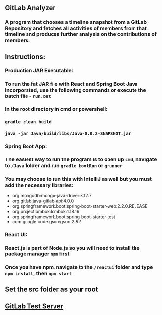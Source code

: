 ## GitLab Analyzer
  
  
### A program that chooses a timeline snapshot from a GitLab Repository and fetches all activities of members from that timeline and produces further analysis on the contributions of members.
  
## Instructions:
  
### Production JAR Executable:
### To run the fat JAR file with React and Spring Boot Java incorporated, use the following commands or execute the batch file - `run.bat`
###    In the root directory in cmd or powershell: 
###        `gradle clean build`
###        `java -jar Java/build/libs/Java-0.0.2-SNAPSHOT.jar`
###  
### Spring Boot App:
### The easiest way to run the program is to open up `cmd`, navigate to `/Java` folder and run `gradle bootRun` or `grunner`
  
### You may choose to run this with IntelliJ as well but you must add the necessary libraries:
  
+ org.mongodb:mongo-java-driver:3.12.7
+ org.gitlab:java-gitlab-api:4.0.0
+ org.springframework.boot:spring-boot-starter-web:2.2.0.RELEASE
+ org.projectlombok:lombok:1.18.16
+ org.springframework.boot:spring-boot-starter-test
+ com.google.code.gson:gson:2.8.5

### React UI:
### React.js is part of Node.js so you will need to install the package manager `npm` first
### Once you have npm, navigate to the `/reactui` folder and type `npm install`, then `npm start` 

## Set the src folder as your root
  
## **[GitLab Test Server](https://cmpt373-1211-10.cmpt.sfu.ca/)**